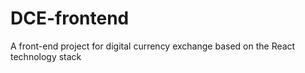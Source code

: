 # DCE-frontend
A front-end project for digital currency exchange based on the React technology stack
